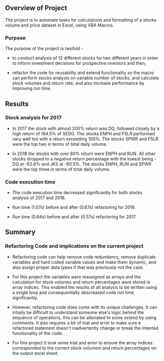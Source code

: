 ## Overview of Project

The project is to automate tasks for calculations and formatting of a stocks volume and price dataset in Excel, using VBA Macros.

### Purpose

The purpose of the project is twofold -
* to conduct analysis of 12 different stocks for two different years in order to inform investment decisions for prospective investors and then,

* refactor the code for reusability and extend functionality so the macro can perform stocks analysis on variable number of stocks, and calculate stock volumes and return rate; and also increase performance by improving run time.

## Results

### Stock analysis for 2017

* In 2017 the stock with almost 200% return was DQ, followed closely by a high return of 184.5% of SEDG. The stocks ENPH and FSLR performed very well too with a return exceeding 100%. The stocks SPWR and FSLR were the top two in terms of total daily volume.

* In 2018 the stocks with over 80% return were ENPH and RUN. All other stocks dropped to a negative return percentage with the lowest being - DQ at -62.6% and JKS at -60.5%. The stocks ENPH, RUN and SPWR were the top three in terms of total daily volume.

### Code execution time

* The code execution time decreased significantly for both stocks analysis of 2017 and 2018.

* Run time (1.07s) before and after (0.67s) refactoring for 2018.

* Run time (0.64s) before and after (0.57s) refactoring for 2017.

## Summary

### Refactoring Code and implications on the current project

* Refactoring code can help remove code redundancy, remove duplicate variables and hard coded variable values and make them dynamic, and also assign proper data types if that was previously not the case.

* For this project the variables were reassigned as arrays and the calculation for stock volumes and return percentages were stored in array indices. This enabled the results of all analysis to be written using a single loop and consequentially descreased code run time significantly.

* However, refactoring code does come with its unique challenges. It can intially be difficult to understand someone else's logic behind the sequence of operations, this can be alleviated to some extend by using comments. It also requires a bit of trial and error to make sure a refactored statement doesn't inadvertently change or break the intented functionality of the code.

* For this project it took some trial and error to ensure the array indices corresponded to the correct stock volumem and return percentages on the output excel sheet.



